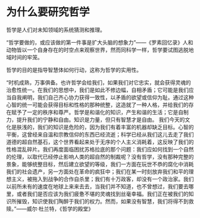 # 为什么要研究哲学
哲学是人们对未知领域的系统猜测和推理。

“哲学要做的，或应该做的第一件事是扩大头脑的想象力”——《罗素回忆录》人和动物皆以一个自身存在的时空点来观察世界，然而同科学一样，哲学要试图逃脱地域时间的牢笼。

哲学的目的是指导智慧体如何行动，这称为哲学的实用性。

“时机成熟，万事俱备。也许哲学会给我们，如果我们对它忠实，就会获得灵魂的治愈性统一。在我们的思想中，我们是如此不修边幅，自相矛盾；它可能是我们应当自我阐明，我们自己齐心协力获得一致性，以矛盾的欲望或信仰为耻。通过这种心智的统一可能会获得目标和性格的那种统整，这造就了一种人格，并给我们的存在赋予了一定的秩序和尊严。哲学是和谐化的知识，产生和谐的生活；它是自制力，提升我们的宁静和自由。知识是力量，但只有智慧才是自由。 我们今天的文化是肤浅的，我们的知识是危险的，因为我们有着丰富的机器却缺乏目标。心智的平衡，这曾经来自温和宗教信仰的东西已经流逝；科学已经从我们这儿去走了我们道德的超自然基石，这个世界看起来处于无序的个人主义消耗着，这反映了我们的性格混乱碎片。我们再度面临困扰苏格拉底的那个问题：我们应如何找到一个自然的伦理，以取代已经停止影响人类的超自然的制裁呢？没有哲学，没有那种完整的景象，能够统整目标，然后建立欲望的等级，我们一方面在玩世不恭的腐化中消耗我们的社会遗产，另一方面处在革命的疯狂中；我们在某一时刻放弃我们和平的理想主义，被拖入到战争的合作自杀里；我们有十万政客，却没有一个政治家。我们以前所未有的速度在地球上来来去去，当我们并不知道，也不曾想过，我们要去哪里，或者我们是否应该为我们疲惫不堪的灵魂找到丝毫幸福。我们正在被我们的知识所摧毁，知识使我们陶醉于我们的权力。然而，如果没有智慧，我们将得不到救赎。”——威尔·杜兰特，《哲学的殿堂》 
